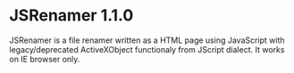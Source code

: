 # JSRenamer 1.1.0
JSRenamer is a file renamer written as a HTML page using JavaScript with legacy/deprecated ActiveXObject functionaly from JScript dialect. It works on IE browser only.
